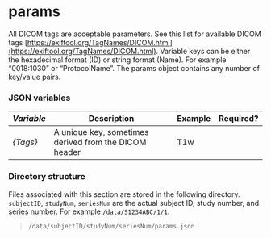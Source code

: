 # params

All DICOM tags are acceptable parameters. See this list for available DICOM tags [https://exiftool.org/TagNames/DICOM.html](https://exiftool.org/TagNames/DICOM.html). Variable keys can be either the hexadecimal format (ID) or string format (Name). For example “0018:1030” or “ProtocolName”. The params object contains any number of key/value pairs.

### JSON variables

| _**Variable**_ | **Description**                                       | **Example** | **Required?** |
| -------------- | ----------------------------------------------------- | ----------- | ------------- |
| _{Tags}_       | A unique key, sometimes derived from the DICOM header | T1w         |               |

### Directory structure

Files associated with this section are stored in the following directory. `subjectID`, `studyNum`, `seriesNum` are the actual subject ID, study number, and series number. For example `/data/S1234ABC/1/1`.

> `/data/subjectID/studyNum/seriesNum/params.json`
